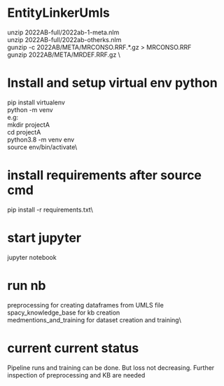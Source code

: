 
# EntityLinkerUmls
unzip 2022AB-full/2022ab-1-meta.nlm \
unzip 2022AB-full/2022ab-otherks.nlm \
gunzip -c 2022AB/META/MRCONSO.RRF.*.gz > MRCONSO.RRF \
gunzip 2022AB/META/MRDEF.RRF.gz \

# Install and setup virtual env python
pip install virtualenv\
python<version> -m venv <virtual-environment-name>\
e.g:\
 mkdir projectA\
 cd projectA\
 python3.8 -m venv env\
source env/bin/activate\

# install requirements after source cmd
pip install -r requirements.txt\

# start jupyter
jupyter notebook

# run nb
preprocessing for creating dataframes from UMLS file\
spacy_knowledge_base for kb creation\
medmentions_and_training for dataset creation and training\

# current current status
Pipeline runs and training can be done. But loss not decreasing. Further inspection of preprocessing and KB are needed

